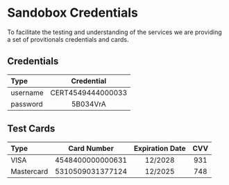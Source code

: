 # Sandobox Credentials

To facilitate the testing and understanding of the services we are providing a set of provitionals credentials and cards. 

## Credentials

| **Type** | **Credential** |
| :------- | :------------: |
| username | CERT4549444000033 |
| password | 5B034VrA |

## Test Cards

| **Type** | **Card Number** | **Expiration Date** | **CVV** |
| :------- | :-------------: | :-----------------: | :-----: |
| VISA | 4548400000000631 | 12/2028 | 931 |
| Mastercard | 5310509031377124 | 12/2025 | 748|
